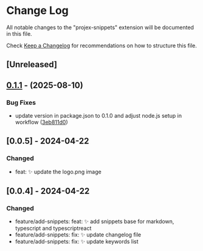 # Change Log

All notable changes to the "projex-snippets" extension will be documented in this file.

Check [Keep a Changelog](http://keepachangelog.com/) for recommendations on how to structure this file.

## [Unreleased]

## [0.1.1](https://github.com/Maik3345/projex-snippets/releases/tag/v0.1.1) - (2025-08-10)

### Bug Fixes

* update version in package.json to 0.1.0 and adjust node.js setup in workflow ([3eb811d0](https://github.com/Maik3345/projex-snippets/commit/3eb811d0eda48c390864676a7b3216cd65feeca3))


## [0.0.5] - 2024-04-22

### Changed

- feat: :sparkles: update the logo.png image

## [0.0.4] - 2024-04-22

### Changed

- feature/add-snippets: feat: :sparkles: add snippets base for markdown, typescript and typescriptreact
- feature/add-snippets: fix: :sparkles: update changelog file
- feature/add-snippets: fix: :sparkles: update keywords list
